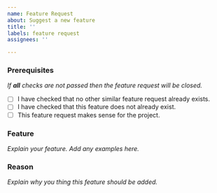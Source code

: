 ```yaml
---
name: Feature Request
about: Suggest a new feature
title: ''
labels: feature request
assignees: ''

---
```


<!-- Please follow the template -->

### Prerequisites
*If **all** checks are not passed then the feature request will be closed.*
- [ ] I have checked that no other similar feature request already exists.
- [ ] I have checked that this feature does not already exist.
- [ ] This feature request makes sense for the project.

### Feature
*Explain your feature. Add any examples here.*


### Reason
*Explain why you thing this feature should be added.*
